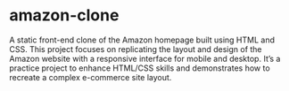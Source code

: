 # amazon-clone
A static front-end clone of the Amazon homepage built using HTML and CSS. This project focuses on replicating the layout and design of the Amazon website with a responsive interface for mobile and desktop. It’s a practice project to enhance HTML/CSS skills and demonstrates how to recreate a complex e-commerce site layout.
